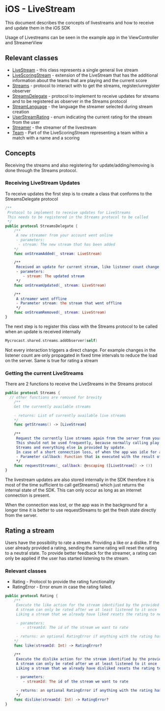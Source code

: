 # iOS - LiveStream

This document describes the concepts of livestreams and how to receive and update them in the iOS SDK

Usage of Livestreams can be seen in the example app in the ViewController and StreamerView

## Relevant classes

- [LiveStream](docs/Classes/LiveStream) - this class represents a single general live stream
- [LiveScoringStream](docs/Classes/LiveScoringStream) - extension of the LiveStream that has the additional information about the teams that are playing and the current score
- [Streams](docs/Protocols/Streams) - protocol to interact with to get the streams, register/unregister observer 
- [StreamsDelegate](docs/Protocols/StreamsDelegate) - protocol to implement to receive updates for streams and to be registered as observer in the Streams protocol
- [StreamLanguage](docs/Structs/StreamLanguage.html) - the language the streamer selected during stream creation
- [UserStreamRating](docs/Enums/UserStreamRating.html) - enum indicating the current rating for the stream from the user
- [Streamer](docs/Classes/Streamer) - the streamer of the livestream
- [Team](docs/Structs/Team) - Part of the LiveScoringStream representing a team within a match with a name and a scoring

## Concepts

Receiving the streams and also registering for update/adding/removing is done through the Streams protocol.

### Receiving LiveStream Updates

To receive updates the first step is to create a class that conforms to the StreamsDelegate protocol

```Swift
/**
 Protocol to implement to receive updates for LiveStreams
 This needs to be registered in the Streams protocol to be called
 */
public protocol StreamsDelegate {
    /**
     A new streamer from your account went online
     - parameters:
      - stream: The new stream that has been added
    */
    func onStreamAdded(_ stream: LiveStream)

    /**
     Received an update for current stream, like listener count change ...
     - parameters:
        - stream: The updated stream
     */
    func onStreamUpdated(_ stream: LiveStream)

    /**
     A streamer went offline
     - Parameter stream: the stream that went offline
     */
    func onStreamRemoved(_ stream: LiveStream)
}
```

The next step is to register this class with the Streams protocol to be called when an update is received internally

```swift
Mycrocast.shared.streams.addObserver(self)
```

Not every interaction triggers a direct change. For example changes in the listener count are only propagated in fixed time intervals to reduce the load on the server. Same is true for rating a stream

### Getting the current LiveStreams

There are 2 functions to receive the LiveStreams in the Streams protocol

```swift
public protocol Streams {
  // other functions are removed for brevity
    /**
    Get the currently available streams

    - returns: List of currently available live streams
    */
    func getStreams() -> [LiveStream]
    
    /**
     Request the currently live streams again from the server from your club
     This should not be used frequently, because normally calling play will return the current
     Streams and everything else is provided by update.
     In case of a short connection loss, of when the app was idle for a while this makes sense
     - Parameter callback: Function that is executed with the result of the request to the server
     */
    func requestStreams(_ callback: @escaping ([LiveStream]) -> ())
}
```

The livestream updates are also stored internally in the SDK therefore it is most of the time sufficient to call getStreams() which just returns the internal state of the SDK. This can only occur as long as an internet connection is present.

When the connection was lost, or the app was in the background for a longer time it is better to use requestStreams to get the fresh state directly from the server.

## Rating a stream

Users have the possibility to rate a stream. Providing a like or a dislike. If the user already provided a rating, sending the same rating will reset the rating to a neutral state. To provide better feedback for the streamer, a rating can only be applied if the user has started listening to the stream.

### Relevant classes

- Rating - Protocol to provide the rating functionality
- RatingError - Error enum in case the rating failed.

````swift
public protocol Rating {
    /**
     Execute the like action for the stream identified by the provided id.
     A stream can only be rated after we at least listened to it once
     Liking a stream that we already have liked resets the rating to neutral

     - parameters:
        - streamId: The id of the stream we want to rate

     - returns: an optional RatingError if anything with the rating has not succeeded, see RatingError for more details
    */
    func like(streamId: Int) -> RatingError?

    /**
     Execute the dislike action for the stream identified by the provided id.
     A stream can only be rated after we at least listened to it once
     Liking a stream that we already have disliked resets the rating to neutral

     - parameters:
        - streamId: The id of the stream we want to rate

     - returns: an optional RatingError if anything with the rating has not succeeded, see RatingError for more details
     */
    func dislike(streamId: Int) -> RatingError?
}
````







